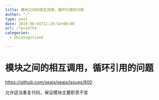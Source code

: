 ```yaml
---
title: 模块之间的相互调用，循环引用的问题
author: "-"
type: post
date: 2019-08-01T11:29:54+00:00
url: /?p=14754
categories:
  - Uncategorized

---
```

# 模块之间的相互调用，循环引用的问题
https://github.com/seajs/seajs/issues/800
  
允许适当重复代码，保证模块主要职责不变